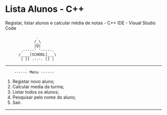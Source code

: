 # Lista Alunos - C++
Registar, listar alunos e calcular média de notas - C++
IDE - Visual Studio Code

                  .
                 /_\ 
                 |Q|
           .-----' '-----.
          /____[SCHOOL]___\
           | [] .-.-. [] |
-------------------------------------
        ------ Menu ------         
  1. Registar novo aluno;          
  2. Calcular media da turma;      
  3. Listar todos os alunos;       
  4. Pesquisar pelo nome do aluno; 
  5. Sair.                         
-------------------------------------

